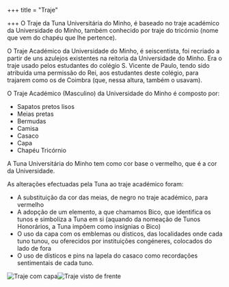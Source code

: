 +++
title = "Traje"

+++
O Traje da Tuna Universitária do Minho, é baseado no traje académico da Universidade do Minho, também conhecido por traje do tricórnio (nome que vem do chapéu que lhe pertence).

O Traje Académico da Universidade do Minho, é seiscentista, foi recriado a partir de uns azulejos existentes na reitoria da Universidade do Minho. Era o traje usado pelos estudantes do colégio S. Vicente de Paulo, tendo sido atribuída uma permissão do Rei, aos estudantes deste colégio, para trajarem como os de Coimbra (que, nessa altura, também o usavam).

O Traje Académico (Masculino) da Universidade do Minho é composto por:

* Sapatos pretos lisos
* Meias pretas
* Bermudas
* Camisa
* Casaco
* Capa
* Chapéu Tricórnio

A Tuna Universitária do Minho tem como cor base o vermelho, que é a cor da Universidade.

As alterações efectuadas pela Tuna ao traje académico foram:

* A substituição da cor das meias, de negro no traje académico, para vermelho
* A adopção de um elemento, a que chamamos Bico, que identifica os tunos e simboliza a Tuna em si (aquando da nomeação de Tunos Honorários, a Tuna impõem como insígnias o Bico)
* O uso da capa com os emblemas ou dísticos, das localidades onde cada tuno tunou, ou oferecidos por instituições congéneres, colocados do lado de fora
* O uso de dísticos e pins na lapela do casaco como recordações sentimentais de cada tuno.

![](/images/imagens_traje-capa.gif "Traje com capa")![](/images/traje-frente.gif "Traje visto de frente")